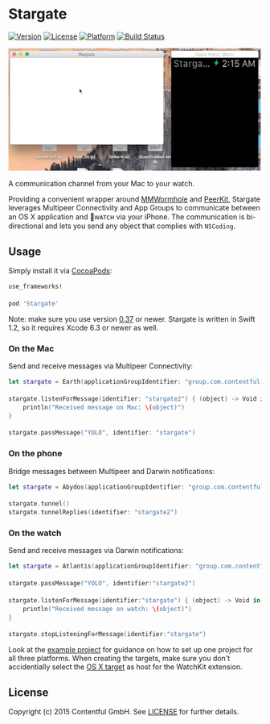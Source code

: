 # Stargate

[![Version](https://img.shields.io/cocoapods/v/Stargate.svg?style=flat)](http://cocoadocs.org/docsets/Stargate)
[![License](https://img.shields.io/cocoapods/l/Stargate.svg?style=flat)](http://cocoadocs.org/docsets/Stargate)
[![Platform](https://img.shields.io/cocoapods/p/Stargate.svg?style=flat)](http://cocoadocs.org/docsets/Stargate)
[![Build Status](https://img.shields.io/circleci/project/contentful-labs/Stargate.svg?style=flat)](https://circleci.com/gh/contentful-labs/Stargate)
<!-- [![Coverage Status](https://img.shields.io/coveralls/contentful-labs/Stargate.svg)](https://coveralls.io/r/contentful-labs/Stargate?branch=master) -->

![](Stargate.gif)

A communication channel from your Mac to your watch.

Providing a convenient wrapper around [MMWormhole][1] and [PeerKit][2],
Stargate leverages Multipeer Connectivity and App Groups to communicate between an
OS X application and ᴡᴀᴛᴄʜ via your iPhone. The communication is bi-directional and
lets you send any object that complies with `NSCoding`.

## Usage

Simply install it via [CocoaPods][4]:

```ruby
use_frameworks!

pod 'Stargate'
```

Note: make sure you use version [0.37][5] or newer. Stargate is written in Swift 1.2,
so it requires Xcode 6.3 or newer as well.

### On the Mac

Send and receive messages via Multipeer Connectivity:

```swift
let stargate = Earth(applicationGroupIdentifier: "group.com.contentful.Stargate")

stargate.listenForMessage(identifier: "stargate2") { (object) -> Void in
	println("Received message on Mac: \(object)")
}

stargate.passMessage("YOLO", identifier: "stargate")
```

### On the phone

Bridge messages between Multipeer and Darwin notifications:

```swift
let stargate = Abydos(applicationGroupIdentifier: "group.com.contentful.Stargate")
    
stargate.tunnel()
stargate.tunnelReplies(identifier: "stargate2")
```

### On the watch

Send and receive messages via Darwin notifications:

```swift
let stargate = Atlantis(applicationGroupIdentifier: "group.com.contentful.Stargate")

stargate.passMessage("YOLO", identifier:"stargate2")

stargate.listenForMessage(identifier:"stargate") { (object) -> Void in
	println("Received message on watch: \(object)")
}

stargate.stopListeningForMessage(identifier:"stargate")
```

Look at the [example project](Example/) for guidance on how to set up one project for all three platforms. When creating the targets, make sure you don't accidentially select the [OS X target][6] as host for the
WatchKit extension.

## License

Copyright (c) 2015 Contentful GmbH. See [LICENSE](LICENSE) for further details.


[1]: https://github.com/mutualmobile/MMWormhole
[2]: https://github.com/jpsim/PeerKit
[4]: http://cocoapods.org
[5]: http://blog.cocoapods.org/CocoaPods-0.37/
[6]: http://openradar.appspot.com/radar?id=4975391517179904
